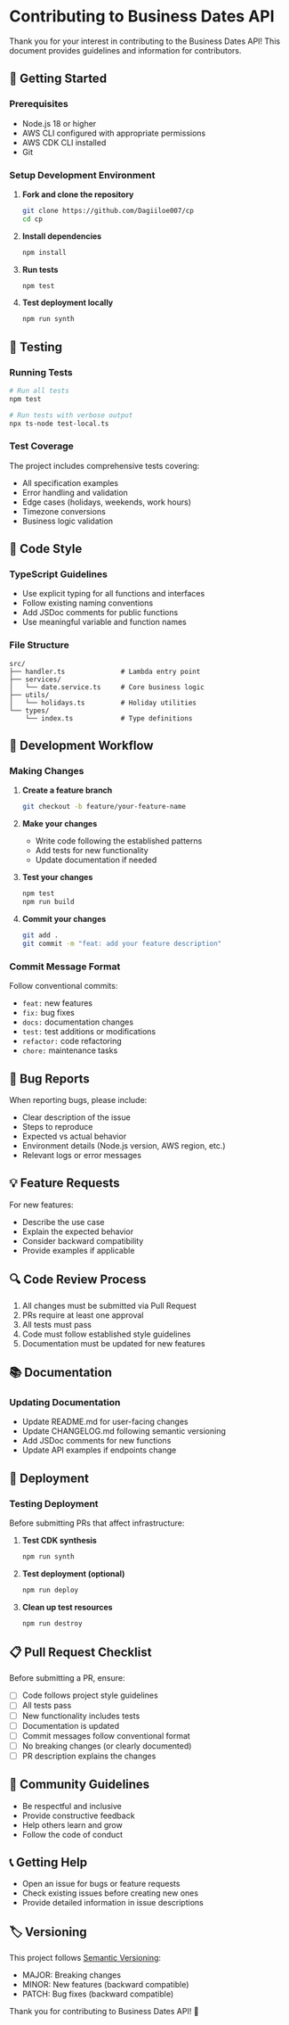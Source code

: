 # Contributing to Business Dates API

Thank you for your interest in contributing to the Business Dates API! This document provides guidelines and information for contributors.

## 🚀 Getting Started

### Prerequisites
- Node.js 18 or higher
- AWS CLI configured with appropriate permissions
- AWS CDK CLI installed
- Git

### Setup Development Environment

1. **Fork and clone the repository**
   ```bash
   git clone https://github.com/Dagiiloe007/cp
   cd cp
   ```

2. **Install dependencies**
   ```bash
   npm install
   ```

3. **Run tests**
   ```bash
   npm test
   ```

4. **Test deployment locally**
   ```bash
   npm run synth
   ```

## 🧪 Testing

### Running Tests
```bash
# Run all tests
npm test

# Run tests with verbose output
npx ts-node test-local.ts
```

### Test Coverage
The project includes comprehensive tests covering:
- All specification examples
- Error handling and validation
- Edge cases (holidays, weekends, work hours)
- Timezone conversions
- Business logic validation

## 📝 Code Style

### TypeScript Guidelines
- Use explicit typing for all functions and interfaces
- Follow existing naming conventions
- Add JSDoc comments for public functions
- Use meaningful variable and function names

### File Structure
```
src/
├── handler.ts              # Lambda entry point
├── services/
│   └── date.service.ts     # Core business logic
├── utils/
│   └── holidays.ts         # Holiday utilities
└── types/
    └── index.ts            # Type definitions
```

## 🔄 Development Workflow

### Making Changes

1. **Create a feature branch**
   ```bash
   git checkout -b feature/your-feature-name
   ```

2. **Make your changes**
   - Write code following the established patterns
   - Add tests for new functionality
   - Update documentation if needed

3. **Test your changes**
   ```bash
   npm test
   npm run build
   ```

4. **Commit your changes**
   ```bash
   git add .
   git commit -m "feat: add your feature description"
   ```

### Commit Message Format
Follow conventional commits:
- `feat:` new features
- `fix:` bug fixes
- `docs:` documentation changes
- `test:` test additions or modifications
- `refactor:` code refactoring
- `chore:` maintenance tasks

## 🐛 Bug Reports

When reporting bugs, please include:
- Clear description of the issue
- Steps to reproduce
- Expected vs actual behavior
- Environment details (Node.js version, AWS region, etc.)
- Relevant logs or error messages

## 💡 Feature Requests

For new features:
- Describe the use case
- Explain the expected behavior
- Consider backward compatibility
- Provide examples if applicable

## 🔍 Code Review Process

1. All changes must be submitted via Pull Request
2. PRs require at least one approval
3. All tests must pass
4. Code must follow established style guidelines
5. Documentation must be updated for new features

## 📚 Documentation

### Updating Documentation
- Update README.md for user-facing changes
- Update CHANGELOG.md following semantic versioning
- Add JSDoc comments for new functions
- Update API examples if endpoints change

## 🚀 Deployment

### Testing Deployment
Before submitting PRs that affect infrastructure:

1. **Test CDK synthesis**
   ```bash
   npm run synth
   ```

2. **Test deployment (optional)**
   ```bash
   npm run deploy
   ```

3. **Clean up test resources**
   ```bash
   npm run destroy
   ```

## 📋 Pull Request Checklist

Before submitting a PR, ensure:
- [ ] Code follows project style guidelines
- [ ] All tests pass
- [ ] New functionality includes tests
- [ ] Documentation is updated
- [ ] Commit messages follow conventional format
- [ ] No breaking changes (or clearly documented)
- [ ] PR description explains the changes

## 🤝 Community Guidelines

- Be respectful and inclusive
- Provide constructive feedback
- Help others learn and grow
- Follow the code of conduct

## 📞 Getting Help

- Open an issue for bugs or feature requests
- Check existing issues before creating new ones
- Provide detailed information in issue descriptions

## 🏷️ Versioning

This project follows [Semantic Versioning](https://semver.org/):
- MAJOR: Breaking changes
- MINOR: New features (backward compatible)
- PATCH: Bug fixes (backward compatible)

Thank you for contributing to Business Dates API! 🎉